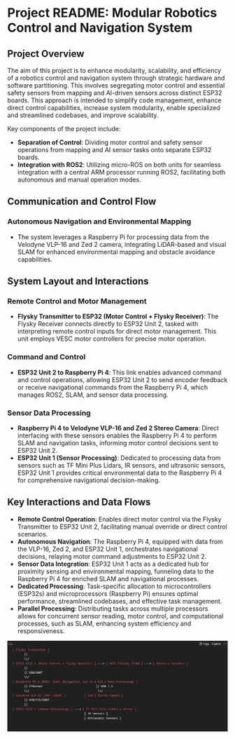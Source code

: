 # Project README: Modular Robotics Control and Navigation System

## Project Overview

The aim of this project is to enhance modularity, scalability, and efficiency of a robotics control and navigation system through strategic hardware and software partitioning. This involves segregating motor control and essential safety sensors from mapping and AI-driven sensors across distinct ESP32 boards. This approach is intended to simplify code management, enhance direct control capabilities, increase system modularity, enable specialized and streamlined codebases, and improve scalability.

Key components of the project include:

- **Separation of Control**: Dividing motor control and safety sensor operations from mapping and AI sensor tasks onto separate ESP32 boards.
- **Integration with ROS2**: Utilizing micro-ROS on both units for seamless integration with a central ARM processor running ROS2, facilitating both autonomous and manual operation modes.

## Communication and Control Flow

### Autonomous Navigation and Environmental Mapping

- The system leverages a Raspberry Pi for processing data from the Velodyne VLP-16 and Zed 2 camera, integrating LiDAR-based and visual SLAM for enhanced environmental mapping and obstacle avoidance capabilities.

## System Layout and Interactions

### Remote Control and Motor Management

- **Flysky Transmitter to ESP32 (Motor Control + Flysky Receiver)**: The Flysky Receiver connects directly to ESP32 Unit 2, tasked with interpreting remote control inputs for direct motor management. This unit employs VESC motor controllers for precise motor operation.

### Command and Control

- **ESP32 Unit 2 to Raspberry Pi 4**: This link enables advanced command and control operations, allowing ESP32 Unit 2 to send encoder feedback or receive navigational commands from the Raspberry Pi 4, which manages ROS2, SLAM, and sensor data processing.

### Sensor Data Processing

- **Raspberry Pi 4 to Velodyne VLP-16 and Zed 2 Stereo Camera**: Direct interfacing with these sensors enables the Raspberry Pi 4 to perform SLAM and navigation tasks, informing motor control decisions sent to ESP32 Unit 2.
- **ESP32 Unit 1 (Sensor Processing)**: Dedicated to processing data from sensors such as TF Mini Plus Lidars, IR sensors, and ultrasonic sensors, ESP32 Unit 1 provides critical environmental data to the Raspberry Pi 4 for comprehensive navigational decision-making.

## Key Interactions and Data Flows

- **Remote Control Operation**: Enables direct motor control via the Flysky Transmitter to ESP32 Unit 2, facilitating manual override or direct control scenarios.
- **Autonomous Navigation**: The Raspberry Pi 4, equipped with data from the VLP-16, Zed 2, and ESP32 Unit 1, orchestrates navigational decisions, relaying motor command adjustments to ESP32 Unit 2.
- **Sensor Data Integration**: ESP32 Unit 1 acts as a dedicated hub for proximity sensing and environmental mapping, funneling data to the Raspberry Pi 4 for enriched SLAM and navigational processes.
- **Dedicated Processing**: Task-specific allocation to microcontrollers (ESP32s) and microprocessors (Raspberry Pi) ensures optimal performance, streamlined codebases, and effective task management.
- **Parallel Processing**: Distributing tasks across multiple processors allows for concurrent sensor reading, motor control, and computational processes, such as SLAM, enhancing system efficiency and responsiveness.

![Rough Diagram of high level control overview](image.png)